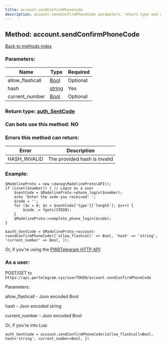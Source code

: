 ```yaml
---
title: account.sendConfirmPhoneCode
description: account.sendConfirmPhoneCode parameters, return type and example
---
```

## Method: account.sendConfirmPhoneCode  
[Back to methods index](index.md)


### Parameters:

| Name     |    Type       | Required |
|----------|---------------|----------|
|allow\_flashcall|[Bool](../types/Bool.md) | Optional|
|hash|[string](../types/string.md) | Yes|
|current\_number|[Bool](../types/Bool.md) | Optional|


### Return type: [auth\_SentCode](../types/auth_SentCode.md)

### Can bots use this method: **NO**


### Errors this method can return:

| Error    | Description   |
|----------|---------------|
|HASH_INVALID|The provided hash is invalid|


### Example:


```
$MadelineProto = new \danog\MadelineProto\API();
if (isset($number)) { // Login as a user
    $sentCode = $MadelineProto->phone_login($number);
    echo 'Enter the code you received: ';
    $code = '';
    for ($x = 0; $x < $sentCode['type']['length']; $x++) {
        $code .= fgetc(STDIN);
    }
    $MadelineProto->complete_phone_login($code);
}

$auth_SentCode = $MadelineProto->account->sendConfirmPhoneCode(['allow_flashcall' => Bool, 'hash' => 'string', 'current_number' => Bool, ]);
```

Or, if you're using the [PWRTelegram HTTP API](https://pwrtelegram.xyz):



### As a user:

POST/GET to `https://api.pwrtelegram.xyz/userTOKEN/account.sendConfirmPhoneCode`

Parameters:

allow_flashcall - Json encoded Bool

hash - Json encoded string

current_number - Json encoded Bool




Or, if you're into Lua:

```
auth_SentCode = account.sendConfirmPhoneCode({allow_flashcall=Bool, hash='string', current_number=Bool, })
```

